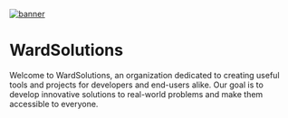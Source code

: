 [![banner](https://github.com/wardsolutions/.github/blob/main/images/org_banner.jpg?raw=true)](https://github.com/wardsolutions)

# WardSolutions

Welcome to WardSolutions, an organization dedicated to creating useful tools and projects for developers and end-users alike. Our goal is to develop innovative solutions to real-world problems and make them accessible to everyone.

